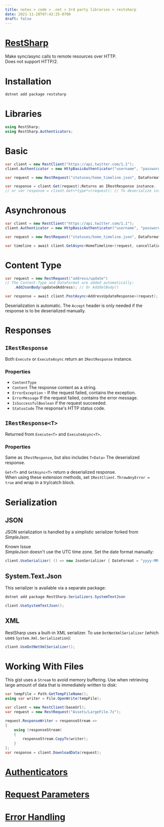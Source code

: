 ```yaml
---
title: notes > code > .net > 3rd party libraries > restsharp
date: 2021-11-28T07:42:25-0700
draft: false
---
```

# [RestSharp](https://restsharp.dev/getting-started/)
Make sync/async calls to remote resources over HTTP.  
Does not support HTTP/2.

# Installation
```powershell
dotnet add package restsharp
```

# Libraries
```cs
using RestSharp;
using RestSharp.Authenticators;
```

# Basic
```cs
var client = new RestClient("https://api.twitter.com/1.1");
client.Authenticator = new HttpBasicAuthenticator("username", "password");

var request = new RestRequest("statuses/home_timeline.json", DataFormat.Json);

var response = client.Get(request);Returns an IRestResponse instance.
// or var response = client.Get<*type*>(request); // To deserialize into .NET classes.
```

# Asynchronous
```cs
var client = new RestClient("https://api.twitter.com/1.1");
client.Authenticator = new HttpBasicAuthenticator("username", "password");

var request = new RestRequest("statuses/home_timeline.json", DataFormat.Json);

var timeline = await client.GetAsync<HomeTimeline>(request, cancellationToken);cancellationToken is optional.
```

# Content Type
```cs
var request = new RestRequest("address/update")
// The Content-Type and DataFormat are added automatically:
    .AddJsonBody(updatedAddress); // Or AddXmlBody()

var response = await client.PostAsync<AddressUpdateResponse>(request);
```

Deserialization is automatic. The `Accept` header is only needed if the response is to be deserialized manually.

# Responses
## `IRestResponse`
Both `Execute` or `ExecuteAsync` return an `IRestResponse` instance.

### Properties
- `ContentType`
- `Content`  The response content as a string.
- `ErrorException` - If the request failed, contains the exception.
- `ErrorMessage` If the request failed, contains the error message.
- `IsSuccessfulBoolean` if the request succeeded.
- `StatusCode` The response's HTTP status code.

## `IRestResponse<T>`
Returned from `Execute<T>` and `ExecuteAsync<T>`.

### Properties
Same as `IRestResponse`, but also includes `T<Data>` The deserialized response.

`Get<T>` and `GetAsync<T>` return a deserialized response.  
When using these extension methods, set `IRestClient.ThrowAnyError = true` and wrap in a try/catch block.

# Serialization
## JSON
JSON serialization is handled by a simplistic serializer forked from *SimpleJson*.

<o>Known Issue</o>  
*SimpleJson* doesn't use the UTC time zone. Set the date format manually:  
```cs
client.UseSerializer( () => new JsonSerializer { DateFormat = "yyyy-MM-ddTHH:mm:ss.FFFFFFFZ" } );
```

## System.Text.Json
This serializer is available via a separate package:
```powershell
dotnet add package RestSharp.Serializers.SystemTextJson
```
```cs
client.UseSystemTextJson();
```

## XML
RestSharp uses a built-in XML serializer.
To use `DotNetXmlSerializer` (which uses `System.Xml.Serialization`):
```cs
client.UseDotNetXmlSerializer();
```

# Working With Files
This gist uses a `Stream` to avoid memory buffering.  Use when retrieving large amount of data that is immediately written to disk:
```cs
var tempFile = Path.GetTempFileName();
using var writer = File.OpenWrite(tempFile);

var client = new RestClient(baseUrl);
var request = new RestRequest("Assets/LargeFile.7z");

request.ResponseWriter = responseStream =>
{
    using (responseStream)
    {
        responseStream.CopyTo(writer);
    }
};
var response = client.DownloadData(request);
```

# [Authenticators](https://restsharp.dev/usage/authenticators.html#authenticators)

# [Request Parameters](https://restsharp.dev/usage/parameters.html#request-parameters)

# [Error Handling](https://restsharp.dev/usage/exceptions.html)
